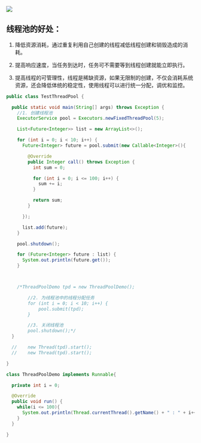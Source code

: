 ![](https://youpaiyun.zongqilive.cn/image/20200307175503.png)



## **线程池的好处：**

1. 降低资源消耗，通过重复利用自己创建的线程减低线程创建和销毁造成的消耗。

2. 提高响应速度，当任务到达时，任务可不需要等到线程创建就能立即执行。

3. 提高线程的可管理性，线程是稀缺资源，如果无限制的创建，不仅会消耗系统资源，还会降低体统的稳定性，使用线程可以进行统一分配，调优和监控。



```java
public class TestThreadPool {

  public static void main(String[] args) throws Exception {
    //1. 创建线程池
    ExecutorService pool = Executors.newFixedThreadPool(5);

    List<Future<Integer>> list = new ArrayList<>();

    for (int i = 0; i < 10; i++) {
      Future<Integer> future = pool.submit(new Callable<Integer>(){

        @Override
        public Integer call() throws Exception {
          int sum = 0;

          for (int i = 0; i <= 100; i++) {
            sum += i;
          }

          return sum;
        }

      });

      list.add(future);
    }

    pool.shutdown();

    for (Future<Integer> future : list) {
      System.out.println(future.get());
    }



    /*ThreadPoolDemo tpd = new ThreadPoolDemo();

		//2. 为线程池中的线程分配任务
		for (int i = 0; i < 10; i++) {
			pool.submit(tpd);
		}

		//3. 关闭线程池
		pool.shutdown();*/
  }

  //	new Thread(tpd).start();
  //	new Thread(tpd).start();

}

class ThreadPoolDemo implements Runnable{

  private int i = 0;

  @Override
  public void run() {
    while(i <= 100){
      System.out.println(Thread.currentThread().getName() + " : " + i++);
    }
  }

}
```

